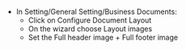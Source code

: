 - In Setting/General Setting/Business Documents:  
  - Click on Configure Document Layout
  - On the wizard choose Layout images
  - Set the Full header image + Full footer image
